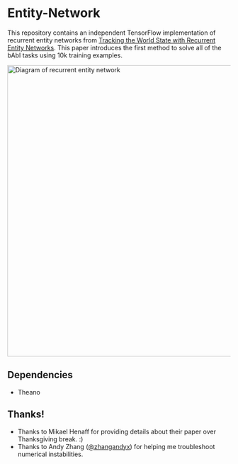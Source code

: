 # Entity-Network

This repository contains an independent TensorFlow implementation of recurrent entity networks from [Tracking the World State with
Recurrent Entity Networks](https://openreview.net/forum?id=rJTKKKqeg). This paper introduces the first method to solve all of the bAbI tasks using 10k training examples.

<img src="images/diagram.png" alt="Diagram of recurrent entity network" width="886" height="658">


## Dependencies

- Theano

## Thanks!

- Thanks to Mikael Henaff for providing details about their paper over Thanksgiving break. :)
- Thanks to Andy Zhang ([@zhangandyx](https://twitter.com/zhangandyx)) for helping me troubleshoot numerical instabilities.
